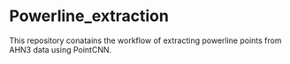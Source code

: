 # Powerline_extraction

This repository conatains the workflow of extracting powerline points from AHN3 data using PointCNN. 
